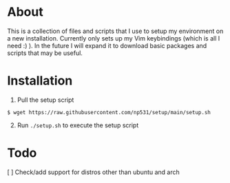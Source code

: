 # About
This is a collection of files and scripts that I use to setup my environment on a new installation. 
Currently only sets up my Vim keybindings (which is all I need :) ). In the future I will expand it to download basic packages and scripts that may be useful.

# Installation
1. Pull the setup script 

``$ wget https://raw.githubusercontent.com/np531/setup/main/setup.sh``

2. Run ``./setup.sh`` to execute the setup script

# Todo
[ ] Check/add support for distros other than ubuntu and arch
